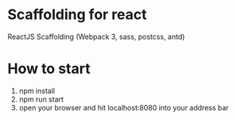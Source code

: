 # Scaffolding for react
ReactJS Scaffolding (Webpack 3, sass, postcss, antd)

# How to start
1. npm install
2. npm run start
3. open your browser and hit localhost:8080 into your address bar 